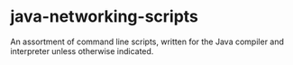 # java-networking-scripts

An assortment of command line scripts, written for the Java compiler and interpreter unless otherwise indicated.
